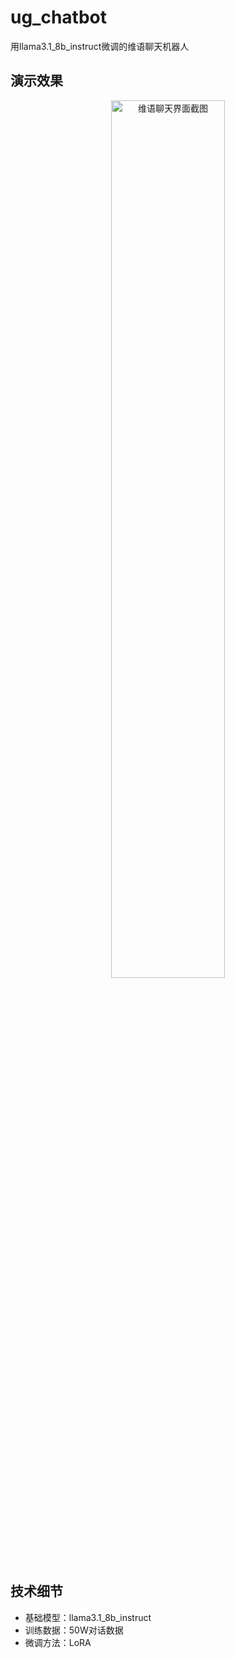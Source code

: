 
# ug_chatbot
用llama3.1_8b_instruct微调的维语聊天机器人

## 演示效果
<div align="center">
  <img src="https://github.com/user-attachments/assets/9c4d158c-3289-4fa1-a911-1e723358d083" width="60%" alt="维语聊天界面截图">
</div>

## 技术细节
- 基础模型：llama3.1_8b_instruct
- 训练数据：50W对话数据
- 微调方法：LoRA 
